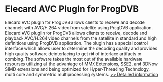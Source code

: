 # Elecard AVC PlugIn for ProgDVB
Elecard AVC plugIn for ProgDVB allows clients to receive and decode channels with AVC/H.264 video from satellite using ProgDVB application.
Elecard AVC plugiIn for ProgDVB allows clients to receive, decode and playback AVC/H.264 video channels from the satellite in standard and high definitions using ProgDVB application.
The plugin has a special control interface which allows user to determine the decoding quality and provides high quality software deinterlacing to get rid of interlace artifacts or combing. The software takes the most out of the available hardware resourses utilizing all the advantage of MMX Extensions, SSE2, and 3DNow SIMD extensions and being optimized for Hyper-Threading Technology, multi core and symmetric multiprocessing systems.
[>> Detailed information](https://secure.shareit.com/shareit/product.html?productid=300152465&affiliateid=200057808)